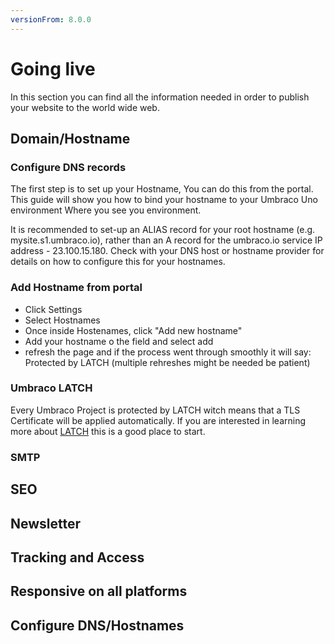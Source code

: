 ```yaml
---
versionFrom: 8.0.0
---
```


# Going live

In this section you can find all the information needed in order to publish your website to the world wide web.

## Domain/Hostname

### Configure DNS records

The first step is to set up your Hostname, You can do this from the portal.
This guide will show you how to bind your hostname to your Umbraco Uno environment
Where you see you environment.

It is recommended to set-up an ALIAS record for your root hostname (e.g. mysite.s1.umbraco.io), rather than an A record for the umbraco.io service IP address - 23.100.15.180.
Check with your DNS host or hostname provider for details on how to configure this for your hostnames.

### Add Hostname from portal

- Click Settings
- Select Hostnames
- Once inside Hostenames, click "Add new hostname"
- Add your hostname o the field and select add
- refresh the page and if the process went through smoothly it will say: Protected by LATCH (multiple rehreshes might be needed be patient)

### Umbraco LATCH

Every Umbraco Project is protected by LATCH witch means that a TLS Certificate will be applied automatically.
If you are interested in learning more about [LATCH](https://umbraco.com/products/umbraco-cloud/umbraco-latch/) this is a good place to start.

### SMTP



## SEO


## Newsletter


## Tracking and Access


## Responsive on all platforms


## Configure DNS/Hostnames

